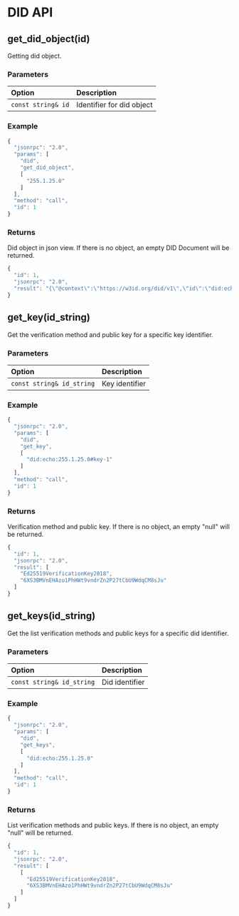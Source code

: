 # DID API

## get\_did\_object\(id\)

Getting did object.

### Parameters

| Option | Description |
| :--- | :--- |
| `const string& id` | Identifier for did object |

### Example

```javascript
{
  "jsonrpc": "2.0",
  "params": [
    "did",
    "get_did_object",
    [
      "255.1.25.0"
    ]
  ],
  "method": "call",
  "id": 1
}
```

### Returns

Did object in json view. If there is no object, an empty DID Document will be returned.

```javascript
{
  "id": 1,
  "jsonrpc": "2.0",
  "result": "{\"@context\":\"https://w3id.org/did/v1\",\"id\":\"did:echo:255.1.25.0\",\"publicKey\":[{\"id\":\"did:echo:255.1.25.0\",\"type\":\"Ed25519VerificationKey2018\",\"publicKeyBase58\":\"6XS3BMVnEHAzo1PhHWt9vndrZn2P27tCbU9WdqCM8sJu#key-1\"}],\"authentication\":[{\"type\":\"Ed25519SignatureAuthentication2018\",\"publicKey\":\"did:echo:255.1.25.0#key-1\"}]}"
}
```

## get\_key(id\_string\)

Get the verification method and public key for a specific key identifier.

### Parameters

| Option | Description |
| :--- | :--- |
| `const string& id_string` | Key identifier |

### Example

```javascript
{
  "jsonrpc": "2.0",
  "params": [
    "did",
    "get_key",
    [
      "did:echo:255.1.25.0#key-1"
    ]
  ],
  "method": "call",
  "id": 1
}
```

### Returns

Verification method and public key. If there is no object, an empty "null" will be returned.

```javascript
{
  "id": 1,
  "jsonrpc": "2.0",
  "result": [
    "Ed25519VerificationKey2018",
    "6XS3BMVnEHAzo1PhHWt9vndrZn2P27tCbU9WdqCM8sJu"
  ]
}
```

## get\_keys(id\_string\)

Get the list verification methods and public keys for a specific did identifier.

### Parameters

| Option | Description |
| :--- | :--- |
| `const string& id_string` | Did identifier |

### Example

```javascript
{
  "jsonrpc": "2.0",
  "params": [
    "did",
    "get_keys",
    [
      "did:echo:255.1.25.0"
    ]
  ],
  "method": "call",
  "id": 1
}
```

### Returns

List verification methods and public keys. If there is no object, an empty "null" will be returned.

```javascript
{
  "id": 1,
  "jsonrpc": "2.0",
  "result": [
    [
      "Ed25519VerificationKey2018",
      "6XS3BMVnEHAzo1PhHWt9vndrZn2P27tCbU9WdqCM8sJu"
    ]
  ]
}
```
